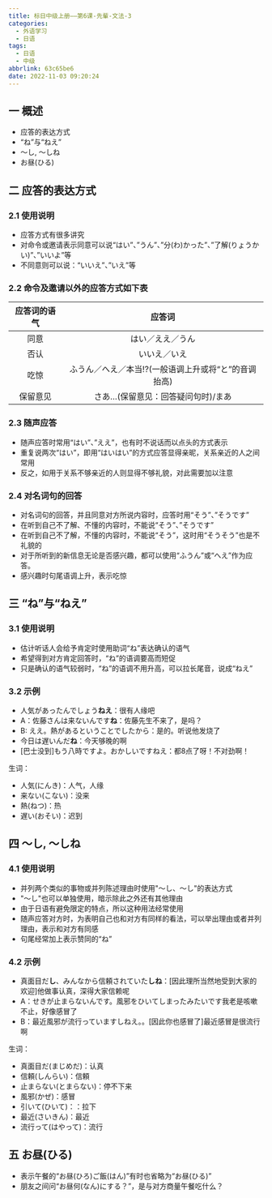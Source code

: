 ```yaml
---
title: 标日中级上册——第6课-先輩-文法-3
categories:
  - 外语学习
  - 日语
tags:
  - 日语
  - 中级
abbrlink: 63c65be6
date: 2022-11-03 09:20:24
---
```

## 一 概述

* 应答的表达方式
* “ね”与“ねえ”
* ～し, ～しね
* お昼(ひる)

<!--more-->

## 二 应答的表达方式

### 2.1 使用说明

* 应答方式有很多讲究
* 对命令或邀请表示同意可以说“はい”、”うん”、”分(わ)かった”、”了解(りょうかい)”、”いいよ”等
* 不同意则可以说：“いいえ”、”いえ”等

### 2.2 命令及邀请以外的应答方式如下表

| 应答词的语气 |                       应答词                        |
| :----------: | :-------------------------------------------------: |
|     同意     |                  はい／ええ／うん                   |
|     否认     |                    いいえ／いえ                     |
|     吃惊     | ふうん／へえ／本当⁉(一般语调上升或将“と”的音调抬高) |
|   保留意见   |         さあ…(保留意见：回答疑问句时)/まあ          |

### 2.3 随声应答

* 随声应答时常用“はい”、”ええ”，也有时不说话而以点头的方式表示
* 重复说两次“はい”，即用“はいはい”的方式应答显得亲昵，关系亲近的人之间常用
* 反之，如用于关系不够亲近的人则显得不够礼貌，对此需要加以注意

### 2.4 对名词句的回答

* 对名词句的回答，并且同意对方所说内容时，应答时用“そう”、”そうです”
* 在听到自己不了解、不懂的内容时，不能说“そう”、”そうです”
* 在听到自己不了解，不懂的内容时，不能说“そう”，这时用“そうそう”也是不礼貌的
* 对于所听到的新信息无论是否感兴趣，都可以使用“ふうん”或“へえ”作为应答。
* 感兴趣时句尾语调上升，表示吃惊

## 三 “ね”与“ねえ”

### 3.1 使用说明

* 估计听话人会给予肯定时使用助词“ね”表达确认的语气
* 希望得到对方肯定回答时，“ね”的语调要高而短促
* 只是确认的语气较弱时，“ね”的语调不用升高，可以拉长尾音，说成“ねえ”

### 3.2 示例

* 人気があったんでしょう**ねえ**：很有人缘吧
* A：佐藤さんは来ないんです**ね**：佐藤先生不来了，是吗？
* B: ええ。熱があるということでしたから：是的。听说他发烧了
* 今日は遅いんだ**ね**：今天够晚的啊
* [巴士没到]もう八時ですよ。おかしいですねえ：都8点了呀！不对劲啊！

生词：

* 人気(にんき)：人气，人缘
* 来ない(こない)：没来
* 熱(ねつ)：热
* 遅い(おそい)：迟到

## 四 ～し, ～しね

### 4.1 使用说明

* 并列两个类似的事物或并列陈述理由时使用"～し、～し"的表达方式
* "～し"也可以单独使用，暗示除此之外还有其他理由
* 由于日语有避免限定的特点，所以这种用法经常使用
* 随声应答对方时，为表明自己也和对方有同样的看法，可以举出理由或者并列理由，表示和对方有同感
* 句尾经常加上表示赞同的“ね”

### 4.2 示例

* 真面目だ**し**、みんなから信頼されていた**しね**：[因此理所当然地受到大家的欢迎]他做事认真，深得大家信赖呢
* A：せきが止まらないんです。風邪をひいてしまったみたいです我老是咳嗽不止，好像感冒了
* B：最近風邪が流行っていますしねえ。。[因此你也感冒了]最近感冒是很流行啊

生词：

* 真面目だ(まじめだ)：认真
* 信頼(しんらい)：信頼
* 止まらない(とまらない)：停不下来
* 風邪(かぜ)：感冒
* 引いて(ひいて)：：拉下
* 最近(さいきん)：最近
* 流行って(はやって)：流行

## 五 お昼(ひる)

* 表示午餐的“お昼(ひろ)ご飯(はん)”有时也省略为“お昼(ひる)”
* 朋友之间问“お昼何(なん)にする？”，是与对方商量午餐吃什么？